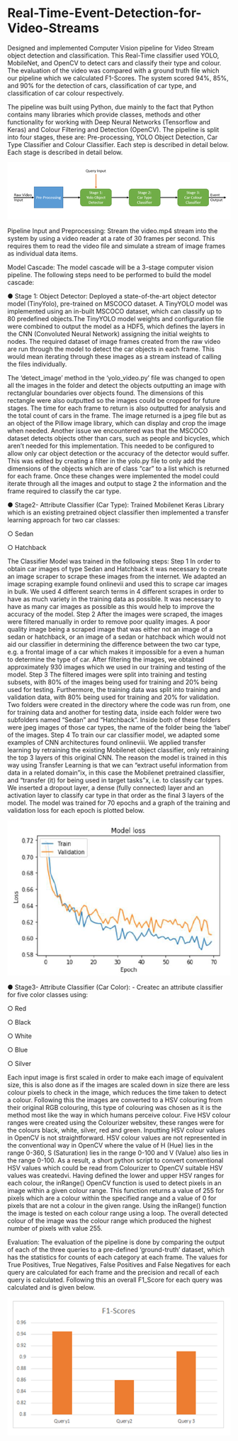 # Real-Time-Event-Detection-for-Video-Streams
Designed and implemented Computer Vision pipeline for Video Stream object detection and classification. This Real-Time classifier used YOLO, MobileNet, and OpenCV to detect cars and classify their type and colour. The evaluation of the video was compared with a ground truth file which our pipeline which we calculated F1-Scores. The system scored 94%, 85%, and 90% for the detection of cars, classification of car type, and classification of car colour respectively. 


The pipeline was built using Python, due mainly to the fact that Python contains many libraries which provide classes, methods and other functionality for working with Deep Neural Networks (Tensorflow and Keras) and Colour Filtering and Detection (OpenCV). The pipeline is split into four stages, these are: Pre-processing, YOLO Object Detection, Car Type Classifier and Colour Classifier. Each step is described in detail below. Each stage is described in detail below.

![pipeline](https://github.com/ronanmmurphy/Real-Time-Event-Detection-for-Video-Streams/blob/main/Images/pipeline.PNG?raw=true)

Pipeline Input and Preprocessing: Stream the video.mp4 stream into the system by using a
video reader at a rate of 30 frames per second. This requires them to read the video
file and simulate a stream of image frames as individual data items.
 
 
Model Cascade: The model cascade will be a 3-stage computer vision pipeline. The
following steps need to be performed to build the model cascade:

● Stage 1: Object Detector: Deployed a state-of-the-art object detector model (TinyYolo),
pre-trained on MSCOCO dataset. 
A TinyYOLO model was implemented using an in-built MSCOCO dataset, which can classify up to 80 predefined objects.The TinyYOLO model weights and configuration file were combined to output the model as a HDF5, which defines the layers in the CNN (Convoluted Neural Network) assigning the initial weights to nodes. The required dataset of image frames created from the raw video are run through the model to detect the car objects in each frame. This would mean iterating through these images as a stream instead of calling the files individually.

The ‘detect_image’ method in the ‘yolo_video.py’ file was changed to open all the images in the folder and detect the objects outputting an image with rectanglular boundaries over objects found. The dimensions of this rectangle were also outputted so the images could be cropped for future stages. The time for each frame to return is also outputted for analysis and the total count of cars in the frame. The image returned is a jpeg file but as an object of the Pillow image library, which can display and crop the image when needed.
Another issue we encountered was that the MSCOCO dataset detects objects other than cars, such as people and bicycles, which aren’t needed for this implementation. This needed to be configured to allow only car object detection or the accuracy of the detector would suffer. This was edited by creating a filter in the yolo.py file to only add the dimensions of the objects which are of class “car” to a list which is returned for each frame. Once these changes were implemented the model could iterate through all the images and output to stage 2 the information and the frame required to classify the car type.

● Stage2- Attribute Classifier (Car Type): Trained Mobilenet Keras Library which is an existing pretrained object classifier then implemented a transfer learning approach for two car classes:

○ Sedan

○ Hatchback

The Classifier Model was trained in the following steps:
Step 1
In order to obtain car images of type Sedan and Hatchback it was necessary to create an image scraper to scrape these images from the internet. We adapted an image scraping example found onlinevii and
used this to scrape car images in bulk. We used 4 different search terms in 4 different scrapes in order to have as much variety in the training data as possible. It was necessary to have as many car images as possible as this would help to improve the accuracy of the model.
Step 2
After the images were scraped, the images were filtered manually in order to remove poor quality images. A poor quality image being a scraped image that was either not an image of a sedan or hatchback, or an image of a sedan or hatchback which would not aid our classifier in determining the difference between the two car type, e.g. a frontal image of a car which makes it impossible for a even a human to determine the type of car. After filtering the images, we obtained approximately 930 images which we used in our training and testing of the model.
Step 3
The filtered images were split into training and testing subsets, with 80% of the images being used for training and 20% being used for testing. Furthermore, the training data was split into training and validation data, with 80% being used for training and 20% for validation. Two folders were created in the directory where the code was run from, one for training data and another for testing data, inside each folder were two subfolders named “Sedan” and “Hatchback”. Inside both of these folders were jpeg images of those car types, the name of the folder being the ‘label’ of the images.
Step 4
To train our car classifier model, we adapted some examples of CNN architectures found onlineviii. We applied transfer learning by retraining the existing Mobilenet object classifier, only retraining the top 3 layers of this original CNN. The reason the model is trained in this way using Transfer Learning is that we can “extract useful information from data in a related domain”ix, in this case the Mobilenet pretrained classifier, and “transfer (it) for being used in target tasks”x, i.e. to classify car types. We inserted a dropout layer, a dense (fully connected) layer and an activation layer to classify car type in that order as the final 3 layers of the model. The model was trained for 70 epochs and a graph of the training and validation loss for each epoch is plotted below.


![Model Loss](https://github.com/ronanmmurphy/Real-Time-Event-Detection-for-Video-Streams/blob/main/Images/ModelLoss.PNG?raw=true)

● Stage3- Attribute Classifier (Car Color): - Createc an attribute classifier for five color
classes using:

○ Red

○ Black

○ White

○ Blue

○ Silver

Each input image is first scaled in order to make each image of equivalent size, this is also done as if the images are scaled down in size there are less colour pixels to check in the image, which reduces the time taken to detect a colour. Following this the images are converted to a HSV colouring from their original RGB colouring, this type of colouring was chosen as it is the method most like the way in which humans perceive colour. Five HSV colour ranges were created using the Colourizer websitev, these ranges were for the colours black, white, silver, red and green. Inputting HSV colour values in OpenCV is not straightforward. HSV colour values are not represented in the conventional way in OpenCV where the value of H (Hue) lies in the range 0-360, S (Saturation) lies in the range 0-100 and V (Value) also lies in the range 0-100. As a result, a short python script to convert conventional HSV values which could be read from Colourizer to OpenCV suitable HSV values was createdvi. Having defined the lower and upper HSV ranges for each colour, the inRange() OpenCV function is used to detect pixels in an image within a given colour range. This function returns a value of 255 for pixels which are a colour within the specified range and a value of 0 for pixels that are not a colour in the given range. Using the inRange() function the image is tested on each colour range using a loop. The overall detected colour of the image was the colour range which produced the highest number of pixels with value 255.

Evaluation:
The evaluation of the pipeline is done by comparing the output of each of the three queries to a pre-defined ‘ground-truth’ dataset, which has the statistics for counts of each category at each frame. The values for True Positives, True Negatives, False Positives and False Negatives for each query are calculated for each frame and the precision and recall of each query is calculated. Following this an overall F1_Score for each query was calculated and is given below.

![F1-scores](https://github.com/ronanmmurphy/Real-Time-Event-Detection-for-Video-Streams/blob/main/Images/f1scores.PNG?raw=true)

